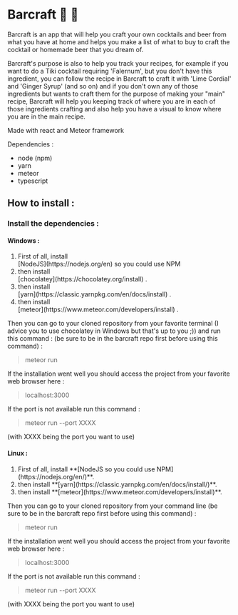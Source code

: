 # Barcraft :tropical_drink: :beer:
Barcraft is an app that will help you craft your own cocktails and beer from what you have at home and helps you make a list of what to buy to craft the cocktail or homemade beer that you dream of.

Barcraft's purpose is also to help you track your recipes, for example if you want to do a Tiki cocktail requiring 'Falernum', but you don't have this ingredient, you can follow the recipe in Barcraft to craft it with 'Lime Cordial' and 'Ginger Syrup' (and so on) and if you don't own any of those ingredients but wants to craft them for the purpose of making your "main" recipe, Barcraft will help you keeping track of where you are in each of those ingredients crafting and also help you have a visual to know where you are in the main recipe.

Made with react and Meteor framework

Dependencies : 
- node (npm)
- yarn
- meteor
- typescript

## How to install :

### Install the dependencies :

#### Windows :
<ol>
  <li>First of all, install </li>[NodeJS](https://nodejs.org/en) so you could use NPM
  <li>then install </li>[chocolatey](https://chocolatey.org/install) .
  <li>then install </li>[yarn](https://classic.yarnpkg.com/en/docs/install) .
  <li>then install </li> [meteor](https://www.meteor.com/developers/install) .
</ol> 


Then you can go to your cloned repository from your favorite terminal (I advice you to use chocolatey in Windows but that's up to you ;)) and run this command :
(be sure to be in the barcraft repo first before using this command) :
> meteor run

If the installation went well you should access the project from your favorite web browser here :
> localhost:3000

If the port is not available run this command :

> meteor run --port XXXX 

(with XXXX being the port you want to use)


#### Linux :

<ol>
  <li>First of all, install **[NodeJS so you could use NPM](https://nodejs.org/en/)**.</li>
  <li>then install **[yarn](https://classic.yarnpkg.com/en/docs/install/)**.</li>
  <li>then install **[meteor](https://www.meteor.com/developers/install)**.</li>  
</ol> 


Then you can go to your cloned repository from your command line
(be sure to be in the barcraft repo first before using this command) :
> meteor run

If the installation went well you should access the project from your favorite web browser here :
> localhost:3000

If the port is not available run this command :

> meteor run --port XXXX 

(with XXXX being the port you want to use)
